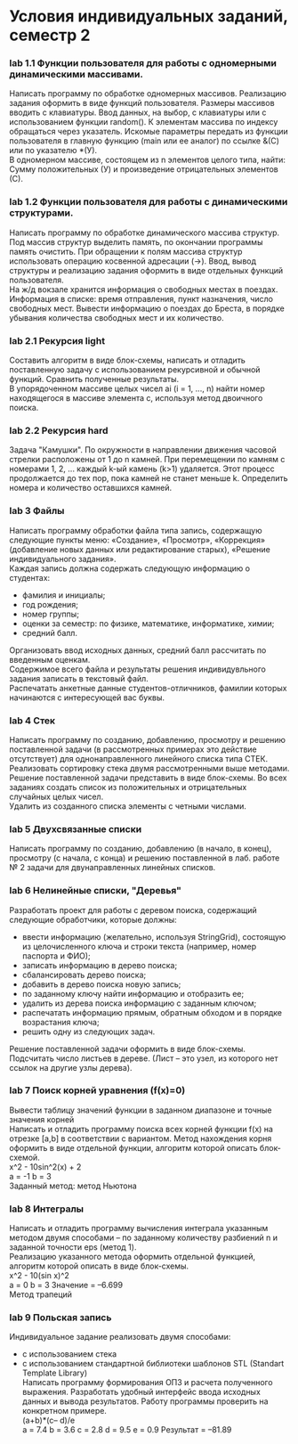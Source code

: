 # Условия индивидуальных заданий, семестр 2  
### lab 1.1 Функции пользователя для работы с одномерными динамическими массивами.  
Написать программу по обработке одномерных массивов. Реализацию задания оформить в виде функций пользователя. Размеры массивов вводить с клавиатуры. 
Ввод данных, на выбор, с клавиатуры или с использованием функции random(). К элементам массива по индексу обращаться через указатель. Искомые параметры 
передать из функции пользователя в главную функцию (main или ее аналог) по ссылке &(C) или по указателю *(У).  
В одномерном массиве, состоящем из n элементов целого типа, найти:  
Сумму положительных (У) и произведение отрицательных элементов (С).  
### lab 1.2 Функции пользователя для работы с динамическими структурами.  
Написать программу по обработке динамического массива структур. Под массив структур выделить память, по окончании программы память очистить. При обращении к 
полям массива структур использовать операцию косвенной адресации (->). Ввод, вывод структуры и реализацию задания оформить в виде отдельных функций пользователя.  
На ж/д вокзале хранится информация о свободных местах в поездах. Информация в списке: время отправления, пункт назначения, число свободных мест. Вывести информацию 
о поездах до Бреста, в порядке убывания количества свободных мест и их количество.  
### lab 2.1 Рекурсия light
Составить алгоритм в виде блок-схемы, написать и отладить поставленную задачу с использованием рекурсивной и обычной функций. Сравнить полученные результаты.  
В упорядоченном массиве целых чисел ai (i = 1, ..., n) найти номер находящегося в массиве элемента c, используя метод двоичного поиска.  
### lab 2.2 Рекурсия hard  
Задача "Камушки". По окружности в направлении движения часовой стрелки расположены от 1 до n камней. При перемещении по камням с номерами 1, 2, ... каждый k-ый 
камень (k>1) удаляется. Этот процесс продолжается до тех пор, пока камней не станет меньше k. Определить номера и количество оставшихся камней.  
### lab 3 Файлы  
Написать программу обработки файла типа запись, содержащую следующие пункты меню: «Создание», «Просмотр», «Коррекция» (добавление новых данных или редактирование старых), «Решение индивидуального задания».  
Каждая запись должна содержать следующую информацию о студентах:  
- фамилия и инициалы;  
- год рождения;  
- номер группы;  
- оценки за семестр: по физике, математике, информатике, химии;  
- средний балл.  
  
Организовать ввод исходных данных, средний балл рассчитать по введенным оценкам.  
Содержимое всего файла и результаты решения индивидувльного задания записать в текстовый файл.  
Распечатать анкетные данные студентов-отличников, фамилии которых начинаются с интересующей вас буквы.
### lab 4 Стек  
Написать программу по созданию, добавлению, просмотру и решению поставленной задачи (в рассмотренных примерах это действие отсутствует) для однонаправленного 
линейного списка типа СТЕК. Реализовать сортировку стека двумя рассмотренными выше методами. Решение поставленной задачи представить в виде блок-схемы. Во всех 
заданиях создать список из положительных и отрицательных случайных целых чисел.  
Удалить из созданного списка элементы с четными числами.  
### lab 5 Двухсвязанные списки
Написать программу по созданию, добавлению (в начало, в конец), просмотру (с начала, с конца) и решению поставленной в лаб. работе № 2 задачи для двунаправленных 
линейных списков.  
### lab 6 Нелинейные списки, "Деревья"  
Разработать проект для работы с деревом поиска, содержащий следующие обработчики, которые должны:  
- ввести информацию (желательно, используя StringGrid), состоящую из целочисленного ключа и строки текста (например, номер паспорта и ФИО);  
- записать информацию в дерево поиска;  
- сбалансировать дерево поиска;  
- добавить в дерево поиска новую запись;  
- по заданному ключу найти информацию и отобразить ее;  
- удалить из дерева поиска информацию с заданным ключом;  
- распечатать информацию прямым, обратным обходом и в порядке возрастания ключа;  
- решить одну из следующих задач.  
  
Решение поставленной задачи оформить в виде блок-схемы.  
Подсчитать число листьев в дереве. (Лист – это узел, из которого нет ссылок на другие узлы дерева).  
### lab 7 Поиск корней уравнения (f(x)=0)  
Вывести таблицу значений функции в заданном диапазоне и точные значения корней  
Написать и отладить программу поиска всех корней функции f(x) на отрезке [a,b] в соответствии с вариантом. Метод нахождения корня оформить в виде отдельной функции, алгоритм которой описать блок-схемой.  
x^2 - 10sin^2(x) + 2  
a = -1 b = 3  
Заданный метод: метод Ньютона
### lab 8 Интегралы  
Написать и отладить программу вычисления интеграла указанным методом двумя способами – по заданному количеству разбиений n и заданной точности eps (метод 1).  
Реализацию указанного метода оформить отдельной функцией, алгоритм которой описать в виде блок-схемы.  
x^2 - 10(sin x)^2  
a = 0 b = 3 Значение = –6.699  
Метод трапеций  
### lab 9 Польская запись  
Индивидуальное задание реализовать двумя способами:  
- с использованием стека  
- с использованием стандартной библиотеки шаблонов STL (Standart Template Library)  
Написать программу формирования ОПЗ и расчета полученного выражения. Разработать удобный интерфейс ввода исходных данных и вывода результатов. Работу программы проверить на конкретном примере.  
(a+b)*(c– d)/e  
a = 7.4 b = 3.6 c = 2.8 d = 9.5 e = 0.9 Результат = –81.89
